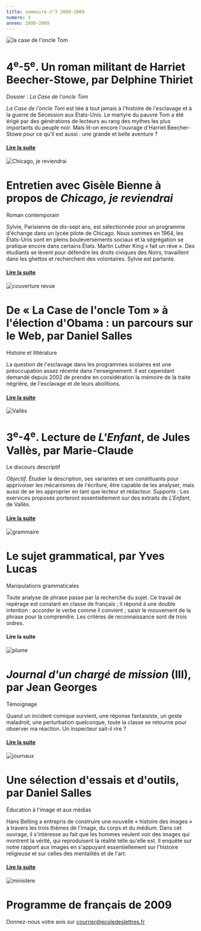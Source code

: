 ```yaml
---
title: sommaire n°3 2008-2009
numero: 3
annee: 2008-2009
---
```

<img class="image" src="/pages/static/sommaires/images/tom_petite.jpg" alt="la case de l'oncle Tom">
<h1>4<sup>e</sup>-5<sup>e</sup>. Un roman militant de Harriet Beecher-Stowe, par Delphine Thiriet</h1>
<p>Dossier : <em>La Case de l'oncle Tom</em></p>
<p class="aligner"><em>La Case de l'oncle Tom</em> est liée à tout jamais à l'histoire de l'esclavage et à la guerre de Sécession aux États-Unis. Le martyre du pauvre Tom a été érigé par des générations de lecteurs au rang des mythes les plus importants du peuple noir. Mais lit-on encore l'ouvrage d'Harriet Beecher-Stowe pour ce qu'il est aussi : une grande et belle aventure ?</p>
<h4><a href="/articles">Lire la suite</a></h4>
<img class="image" src="/pages/static/sommaires/images/chicago_petite.jpg" alt="Chicago, je reviendrai">
<h1>Entretien avec Gisèle Bienne à propos de <em>Chicago, je reviendrai</em></h1>
<p>Roman contemporain</p>
<p class="aligner">Sylvie, Parisienne de dix-sept ans, est sélectionnée pour un programme d'échange dans un lycée pilote de Chicago. Nous sommes en 1964, les États-Unis sont en pleins bouleversements sociaux et la ségrégation se pratique encore dans certains États. Martin Luther King « fait un rêve ». Des étudiants se lèvent pour défendre les droits civiques des Noirs, travaillent dans les ghettos et recherchent des volontaires. Sylvie est partante.</p>
<h4><a href="/articles" target="_top">Lire la suite </a></h4>
<img class="image" src="/pages/static/sommaires/images/couv_3_petite.jpg" alt="couverture revue">
<h1>De « La Case de l'oncle Tom » à l'élection d'Obama : un parcours sur le Web, par Daniel Salles</h1>
<p>Histoire et littérature</p>
<p class="aligner">La question de l'esclavage dans les programmes scolaires est une préoccupation assez récente dans l'enseignement. Il est cependant demandé depuis 2002 de prendre en considération la mémoire de la traite négrière, de l'esclavage et de leurs abolitions.</p>
<h4><a href="/articles" target="_top">Lire la suite </a></h4>
<img class="image" src="/pages/static/sommaires/images/valles_petite.jpg" alt="Vall&egrave;s">
<h1>3<sup>e</sup>-4<sup>e</sup>. Lecture de<em> L'Enfant</em>, de Jules Vallès, par Marie-Claude</h1>
<p>Le discours descriptif</p>
<p class="aligner"><em>Objectif</em>. Étudier la description, ses variantes et ses constituants pour apprivoiser les mécanismes de l'écriture, être capable de les analyser, mais aussi de se les approprier en tant que lecteur et rédacteur. <em>Supports :</em> Les exervices proposés porteront essentiellement sur des extraits de<em> L'Enfant</em>, de Vallès.</p>
<h4><a href="/articles" target="_top">Lire la suite </a></h4>
<img class="image" src="/pages/static/sommaires/images/grammaire_petite.jpg" alt="grammaire">
<h1>Le sujet grammatical, par Yves Lucas</h1>
<p>Manipulations grammaticales</p>
<p class="aligner">Toute analyse de phrase passe par la recherche du sujet. Ce travail de repérage est constant en classe de français ; il répond à une double intention : accorder le verbe comme il convient ; saisir le mouvement de la phrase pour la comprendre. Les critères de reconnaissance sont de trois ordres.</p>
<h4><a href="/articles" target="_top"></a>Lire la suite </h4>
<img class="image" src="/pages/static/sommaires/images/plume_petite.jpg" alt="plume">
<h1><em>Journal d'un chargé de mission</em> (III), par Jean Georges</h1>
<p>Témoignage</p>
<p>Quand un incident comique survient, une réponse fantaisiste, un geste maladroit, une perturbation quelconque, toute la classe se retourne pour observer ma réaction. Un inspecteur sait-il rire ?</p>
<h4><a href="/articles" target="_top">Lire la suite </a></h4>
<img class="image" src="/pages/static/sommaires/images/journaux_petite.jpg" alt="journaux">
<h1>Une sélection d'essais et d'outils, par Daniel Salles</h1>
<p>Éducation à l'image et aux médias</p>
<p class="aligner">Hans Belting a entrepris de construire une nouvelle « histoire des images » à travers les trois thèmes de l'image, du corps et du médium. Dans cet ouvrage, il s'intéresse au fait que les hommes veulent voir des images qui montrent la vérité, qui reproduisent la réalité telle qu'elle est. Il enquête sur notre rapport aux images en s'appuyant essentiellement sur l'histoire religieuse et sur celles des mentalités et de l'art.</p>
<h4><a href="/articles">Lire la suite</a></h4>
<img class="image" src="/pages/static/sommaires/images/ministere_petite.jpg" alt="minist&egrave;re">
<h1>Programme de français de 2009</h1>
<p>Donnez-nous votre avis sur <a href="mailto:courrier@ecoledeslettres.fr">courrier@ecoledeslettres.fr</a></p>

